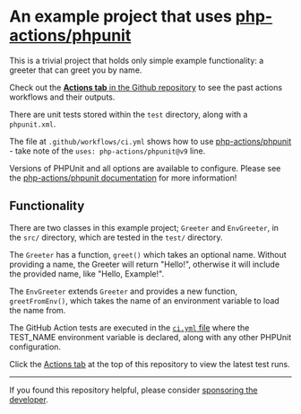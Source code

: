 An example project that uses [php-actions/phpunit][action-link]
===

This is a trivial project that holds only simple example functionality: a greeter that can greet you by name.

Check out the [**Actions tab** in the Github repository][actions-tab] to see the past actions workflows and their outputs.

There are unit tests stored within the `test` directory, along with a `phpunit.xml`.

The file at `.github/workflows/ci.yml` shows how to use [php-actions/phpunit][action-link] - take note of the `uses: php-actions/phpunit@v9` line.

Versions of PHPUnit and all options are available to configure. Please see the [php-actions/phpunit documentation][action-link] for more information! 

Functionality
-------------

There are two classes in this example project; `Greeter` and `EnvGreeter`, in the `src/` directory, which are tested in the `test/` directory.

The `Greeter` has a function, `greet()` which takes an optional name. Without providing a name, the Greeter will return "Hello!", otherwise it will include the provided name, like "Hello, Example!".

The `EnvGreeter` extends `Greeter` and provides a new function, `greetFromEnv()`, which takes the name of an environment variable to load the name from.

The GitHub Action tests are executed in the [`ci.yml` file](https://github.com/php-actions/example-phpunit/blob/e1db6474eec4dc75526042f9cf5dab2bf8f163f9/.github/workflows/ci.yml#L14-L21) where the TEST_NAME environment variable is declared, along with any other PHPUnit configuration.

Click the [Actions tab](https://github.com/php-actions/example-phpunit/actions) at the top of this repository to view the latest test runs.

*** 

If you found this repository helpful, please consider [sponsoring the developer][sponsor].

[action-link]: https://github.com/php-actions/phpunit
[actions-tab]: https://github.com/php-actions/example-phpunit/actions
[sponsor]: https://github.com/sponsors/g105b
